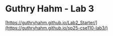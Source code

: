# Guthry Hahm - Lab 3
[https://guthryhahm.github.io/Lab2_Starter/](https://guthryhahm.github.io/sp25-cse110-lab3/)
